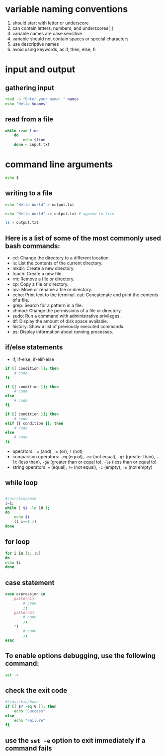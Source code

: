 # variable naming conventions

1. should start with letter or underscore
2. can contain letters, numbers, and underscores(\_)
3. variable names are case sensitive
4. variable should not contain spaces or special characters
5. use descriptive names
6. avoid using keywords, as if, then, else, fi

# input and output

## gathering input

```bash
read -p "Enter your name: " names
echo "Hello $names"
```

## read from a file

```bash
while read line
    do
        echo $line
    done < input.txt
```

# command line arguments

```bash
echo $
```

## writing to a file

```bash
echo "Hello World" > output.txt

echo "Hello World" >> output.txt # append to file

ls > output.txt
```

## Here is a list of some of the most commonly used bash commands:

- cd: Change the directory to a different location.
- ls: List the contents of the current directory.
- mkdir: Create a new directory.
- touch: Create a new file.
- rm: Remove a file or directory.
- cp: Copy a file or directory.
- mv: Move or rename a file or directory.
- echo: Print text to the terminal.
  cat: Concatenate and print the contents of a file.
- grep: Search for a pattern in a file.
- chmod: Change the permissions of a file or directory.
- sudo: Run a command with administrative privileges.
- df: Display the amount of disk space available.
- history: Show a list of previously executed commands.
- ps: Display information about running processes.

## if/else statements

- if, if-else, if-elif-else

```bash
if [[ condition ]]; then
    # code
fi

if [[ condition ]]; then
    # code
else
    # code
fi

if [[ condition ]]; then
    # code
elif [[ condition ]]; then
    # code
else
    # code
fi
```

- operators: `-a` (and), `-o` (or), `!` (not)
- comparison operators: `-eq` (equal), `-ne` (not equal), `-gt` (greater than), `-lt` (less than), `-ge` (greater than or equal to), `-le` (less than or equal to)
- string operators: `=` (equal), `!=` (not equal), `-z` (empty), `-n` (not empty)

## while loop

```bash

#/usr/bin/bash
i=1;
while [ $i -le 10 ];
do
    echo $i
    (( i+=1 ))
done
```

## for loop

```bash
for i in {1..10}
do
echo $i
done
```

## case statement

```bash
case expression in
    pattern1)
        # code
        ;;
    pattern2)
        # code
        ;;
    *)
        # code
        ;;
esac
```

## To enable options debugging, use the following command:

```bash
set -x
```

## check the exit code

```bash
#!/usr/bin/bash
if [[ $? -eq 0 ]]; then
    echo "Success"
else
    echo "Failure"
fi
```

## use the `set -e` option to exit immediately if a command fails
